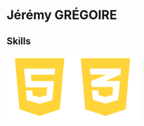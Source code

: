 # Jérémy GRÉGOIRE

<description>
  
## Skills

<img src="html5.svg" alt="Logo HTML 5"><img src="css3.svg" alt="Logo CSS 3">
